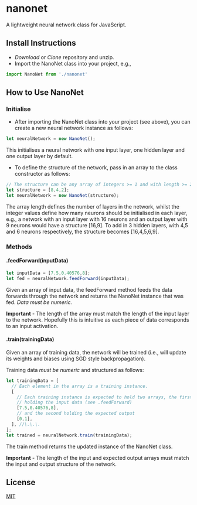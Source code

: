 # nanonet
A lightweight neural network class for JavaScript.

## Install Instructions
- *Download* or *Clone* repository and unzip.
- Import the NanoNet class into your project, e.g.,

```javascript
import NanoNet from './nanonet'
```

## How to Use NanoNet

### Initialise

- After importing the NanoNet class into your project (see above), you can create a new neural network instance as follows:
```javascript
let neuralNetwork = new NanoNet();
```
This initialises a neural network with one input layer, one hidden layer and one output layer by default.

- To define the structure of the network, pass in an array to the class constructor as follows:
```javascript
// The structure can be any array of integers >= 1 and with length >= 2.  
let structure = [8,4,2];
let neuralNetwork = new NanoNet(structure);
```
The array length defines the number of layers in the network, whilst the integer values define how many neurons should be initialised in each layer, e.g., a network with an input layer with 16 neurons and an output layer with 9 neurons would have a structure [16,9].  To add in 3 hidden layers, with 4,5 and 6 neurons respectively, the structure becomes [16,4,5,6,9].

### Methods

#### .feedForward(inputData)
```javascript
let inputData = [7.5,0.40576,8];
let fed = neuralNetwork.feedForward(inputData);
```
Given an array of input data, the feedForward method feeds the data forwards through the network and returns the NanoNet instance that was fed.  *Data must be numeric.*

**Important** \- The length of the array must match the length of the input layer to the network.  Hopefully this is intuitive as each piece of data corresponds to an input activation.

#### .train(trainingData)

Given an array of training data, the network will be trained (i.e., will update its weights and biases using SGD style backpropagation).

Training data *must be numeric* and structured as follows:
```javascript
let trainingData = [
  // Each element in the array is a training instance.
  [
    // Each training instance is expected to hold two arrays, the first
    // holding the input data (see .feedForward)
    [7.5,0.40576,8],
    // and the second holding the expected output
    [0,1],
  ], //\.\.\.
];
let trained = neuralNetwork.train(trainingData);
```
The train method returns the updated instance of the NanoNet class.

**Important** \- The length of the input and expected output arrays must match the input and output structure of the network.

## License
[MIT](http://opensource.org/licenses/MIT)
